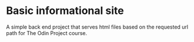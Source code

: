 # Basic informational site

A simple back end project that serves html files based on the requested url path for The Odin Project course.
